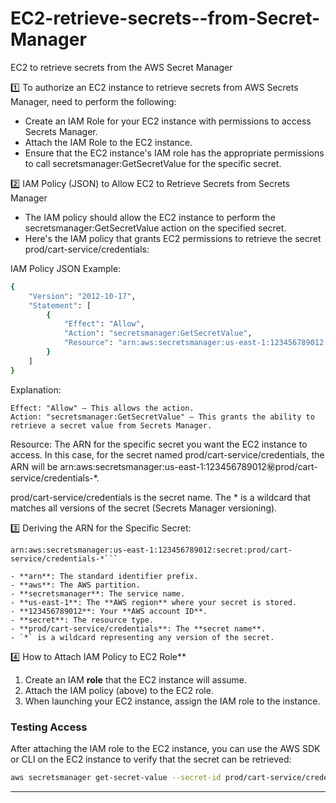 # EC2-retrieve-secrets--from-Secret-Manager   
EC2 to retrieve secrets from the AWS Secret Manager   
   
1️⃣ To authorize an EC2 instance to retrieve secrets from AWS Secrets Manager, need to perform the following:   
   
- Create an IAM Role for your EC2 instance with permissions to access Secrets Manager.   
- Attach the IAM Role to the EC2 instance.   
- Ensure that the EC2 instance's IAM role has the appropriate permissions to call secretsmanager:GetSecretValue for the specific secret.   
   
2️⃣ IAM Policy (JSON) to Allow EC2 to Retrieve Secrets from Secrets Manager      
   
- The IAM policy should allow the EC2 instance to perform the secretsmanager:GetSecretValue action on the specified secret.
- Here's the IAM policy that grants EC2 permissions to retrieve the secret prod/cart-service/credentials:   
   

IAM Policy JSON Example:
```bash
{
    "Version": "2012-10-17",
    "Statement": [
        {
            "Effect": "Allow",
            "Action": "secretsmanager:GetSecretValue",
            "Resource": "arn:aws:secretsmanager:us-east-1:123456789012:secret:prod/cart-service/credentials-*"
        }
    ]
}
```

Explanation:   
```
Effect: "Allow" – This allows the action.
Action: "secretsmanager:GetSecretValue" – This grants the ability to retrieve a secret value from Secrets Manager.
```
   
Resource: The ARN for the specific secret you want the EC2 instance to access.
In this case, for the secret named prod/cart-service/credentials, the ARN will be arn:aws:secretsmanager:us-east-1:123456789012:secret:prod/cart-service/credentials-*.
   
prod/cart-service/credentials is the secret name.
The * is a wildcard that matches all versions of the secret (Secrets Manager versioning).
   

3️⃣ Deriving the ARN for the Specific Secret:

```
arn:aws:secretsmanager:us-east-1:123456789012:secret:prod/cart-service/credentials-*```

- **arn**: The standard identifier prefix.
- **aws**: The AWS partition.
- **secretsmanager**: The service name.
- **us-east-1**: The **AWS region** where your secret is stored.
- **123456789012**: Your **AWS account ID**.
- **secret**: The resource type.
- **prod/cart-service/credentials**: The **secret name**.
- `*` is a wildcard representing any version of the secret.
```

   
4️⃣ How to Attach IAM Policy to EC2 Role**

1. Create an IAM **role** that the EC2 instance will assume.
2. Attach the IAM policy (above) to the EC2 role.
3. When launching your EC2 instance, assign the IAM role to the instance.
   
### **Testing Access**
   
After attaching the IAM role to the EC2 instance, you can use the AWS SDK or CLI on the EC2 instance to verify that the secret can be retrieved:
   
```bash
aws secretsmanager get-secret-value --secret-id prod/cart-service/credentials
```
---


